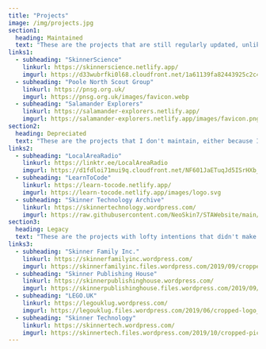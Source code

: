 ```yaml
---
title: "Projects"
image: /img/projects.jpg
section1:
  heading: Maintained
  text: "These are the projects that are still regularly updated, unlike others..."
links1:
  - subheading: "SkinnerScience"
    linkurl: https://skinnerscience.netlify.app/
    imgurl: https://d33wubrfki0l68.cloudfront.net/1a61139fa82443925c2c41e459157345218b8a5b/9d160/favicon.svg
  - subheading: "Poole North Scout Group"
    linkurl: https://pnsg.org.uk/
    imgurl: https://pnsg.org.uk/images/favicon.webp
  - subheading: "Salamander Explorers"
    linkurl: https://salamander-explorers.netlify.app/
    imgurl: https://salamander-explorers.netlify.app/images/favicon.png
section2:
  heading: Depreciated
  text: "These are the projects that I don't maintain, either because I've given up or, yeah, I've given up..."
links2:
  - subheading: "LocalAreaRadio"
    linkurl: https://linktr.ee/LocalAreaRadio
    imgurl: https://d1fdloi71mui9q.cloudfront.net/NF601JaETuqJd5ISrHXb_8xzJzduraasoNPLe
  - subheading: "LearnToCode"
    linkurl: https://learn-tocode.netlify.app/
    imgurl: https://learn-tocode.netlify.app/images/logo.svg
  - subheading: "Skinner Technology Archive"
    linkurl: https://skinnertechnology.wordpress.com/
    imgurl: https://raw.githubusercontent.com/NeoSkin7/STAWebsite/main/IMAGES/FAVICON.PNG
section3:
  heading: Legacy
  text: "These are the projects with lofty intentions that didn't make it through the bumpy alpha process. Some of them were intended as businesses offering services, which are of course unavailable. Overall, these are market flops and diabolical messes by the looks of it."
links3:
  - subheading: "Skinner Family Inc."
    linkurl: https://skinnerfamilyinc.wordpress.com/
    imgurl: https://skinnerfamilyinc.files.wordpress.com/2019/09/cropped-logo_transparent_lightbulb.png
  - subheading: "Skinner Publishing House"
    linkurl: https://skinnerpublishinghouse.wordpress.com/
    imgurl: https://skinnerpublishinghouse.files.wordpress.com/2019/09/cropped-logo_transparent_lightbulb.png
  - subheading: "LEGO.UK"
    linkurl: https://legouklug.wordpress.com/
    imgurl: https://legouklug.files.wordpress.com/2019/06/cropped-logo_transparent1-1.png
  - subheading: "Skinner Technology"
    linkurl: https://skinnertech.wordpress.com/
    imgurl: https://skinnertech.files.wordpress.com/2019/10/cropped-picture11.png
---
```

